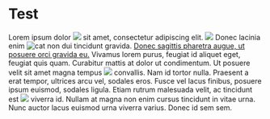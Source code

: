 # Test

Lorem ipsum dolor ![](https://via.placeholder.com/50x50) sit amet, consectetur adipiscing elit. ![](https://via.placeholder.com/50x50) Donec lacinia enim ![](https://via.placeholder.com/100x100 "cat")  non dui tincidunt gravida. [Donec sagittis pharetra augue, ut posuere orci gravida eu.](http://somelink) Vivamus lorem purus, feugiat id aliquet eget, feugiat quis quam. Curabitur mattis at dolor ut condimentum. Ut posuere velit sit amet magna tempus  ![](https://via.placeholder.com/320x240) convallis. Nam id tortor nulla. Praesent a erat tempor, ultrices arcu vel, sodales eros. Fusce vel lacus finibus, posuere ipsum euismod, sodales ligula. Etiam rutrum malesuada velit, ac tincidunt est ![](https://via.placeholder.com/640x480) viverra id. Nullam at magna non enim cursus tincidunt in vitae urna. Nunc auctor lacus euismod urna viverra varius. Donec id sem sem.

